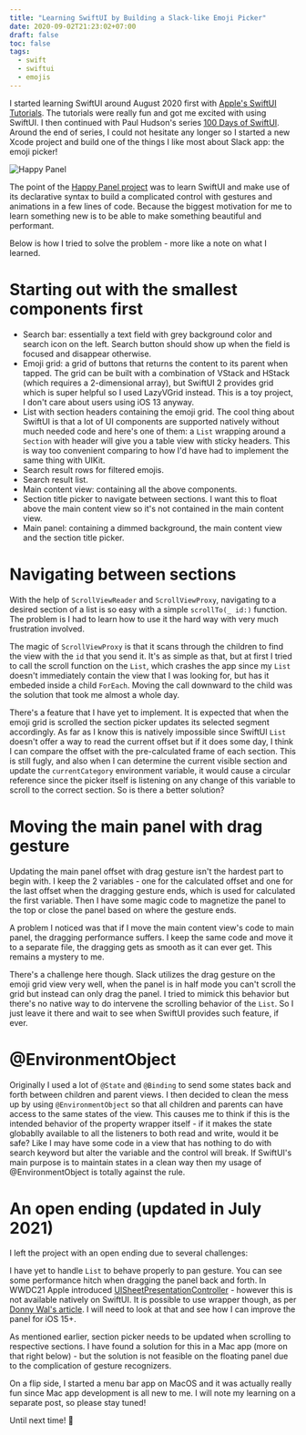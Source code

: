 ```yaml
---
title: "Learning SwiftUI by Building a Slack-like Emoji Picker"
date: 2020-09-02T21:23:02+07:00
draft: false
toc: false
tags:
  - swift
  - swiftui
  - emojis
---
```


I started learning SwiftUI around August 2020 first with [Apple's SwiftUI Tutorials](https://developer.apple.com/tutorials/SwiftUI). The tutorials were really fun and got me excited with using SwiftUI. I then continued with Paul Hudson's series [100 Days of SwiftUI](https://www.hackingwithswift.com/100/swiftui). Around the end of series, I could not hesitate any longer so I started a new Xcode project and build one of the things I like most about Slack app: the emoji picker!

![Happy Panel](https://github.com/itsmeichigo/HappyPanel/blob/master/screenshot.png?raw=true)

The point of the [Happy Panel project](https://github.com/itsmeichigo/HappyPanel) was to learn SwiftUI and make use of its declarative syntax to build a complicated control with gestures and animations in a few lines of code. Because the biggest motivation for me to learn something new is to be able to make something beautiful and performant.

Below is how I tried to solve the problem - more like a note on what I learned.

# Starting out with the smallest components first

* Search bar: essentially a text field with grey background color and search icon on the left. Search button should show up when the field is focused and disappear otherwise.
* Emoji grid: a grid of buttons that returns the content to its parent when tapped. The grid can be built with a combination of VStack and HStack (which requires a 2-dimensional array), but SwiftUI 2 provides grid which is super helpful so I used LazyVGrid instead. This is a toy project, I don't care about users using iOS 13 anyway.
* List with section headers containing the emoji grid. The cool thing about SwiftUI is that a lot of UI components are supported natively without much needed code and here's one of them: a `List` wrapping around a `Section` with header will give you a table view with sticky headers. This is way too convenient comparing to how I'd have had to implement the same thing with UIKit.
* Search result rows for filtered emojis.
* Search result list.
* Main content view: containing all the above components.
* Section title picker to navigate between sections. I want this to float above the main content view so it's not contained in the main content view.
* Main panel: containing a dimmed background, the main content view and the section title picker.

# Navigating between sections

With the help of `ScrollViewReader` and `ScrollViewProxy`, navigating to a desired section of a list is so easy with a simple `scrollTo(_ id:)` function. The problem is I had to learn how to use it the hard way with very much frustration involved. 

The magic of `ScrollViewProxy` is that it scans through the children to find the view with the `id` that you send it. It's as simple as that, but at first I tried to call the scroll function on the `List`, which crashes the app since my `List` doesn't immediately contain the view that I was looking for, but has it embeded inside a child `ForEach`. Moving the call downward to the child was the solution that took me almost a whole day. 

There's a feature that I have yet to implement. It is expected that when the emoji grid is scrolled the section picker updates its selected segment accordingly. As far as I know this is natively impossible since SwiftUI `List` doesn't offer a way to read the current offset but if it does some day, I think I can compare the offset with the pre-calculated frame of each section. This is still fugly, and also when I can determine the current visible section and update the `currentCategory` environment variable, it would cause a circular reference since the picker itself is listening on any change of this variable to scroll to the correct section. So is there a better solution?

# Moving the main panel with drag gesture

Updating the main panel offset with drag gesture isn't the hardest part to begin with. I keep the 2 variables - one for the calculated offset and one for the last offset when the dragging gesture ends, which is used for calculated the first variable. Then I have some magic code to magnetize the panel to the top or close the panel based on where the gesture ends.

A problem I noticed was that if I move the main content view's code to main panel, the dragging performance suffers. I keep the same code and move it to a separate file, the dragging gets as smooth as it can ever get. This remains a mystery to me.

There's a challenge here though. Slack utilizes the drag gesture on the emoji grid view very well, when the panel is in half mode you can't scroll the grid but instead can only drag the panel. I tried to mimick this behavior but there's no native way to do intervene the scrolling behavior of the `List`. So I just leave it there and wait to see when SwiftUI provides such feature, if ever.

# @EnvironmentObject

Originally I used a lot of `@State` and `@Binding` to send some states back and forth between children and parent views. I then decided to clean the mess up by using `@EnvironmentObject` so that all children and parents can have access to the same states of the view. This causes me to think if this is the intended behavior of the property wrapper itself - if it makes the state globablly available to all the listeners to both read and write, would it be safe? Like I may have some code in a view that has nothing to do with search keyword but alter the variable and the control will break. If SwiftUI's main purpose is to maintain states in a clean way then my usage of @EnvironmentObject is totally against the rule.

# An open ending (updated in July 2021)

I left the project with an open ending due to several challenges:

I have yet to handle `List` to behave properly to pan gesture. You can see some performance hitch when dragging the panel back and forth. In WWDC21 Apple introduced [UISheetPresentationController](https://developer.apple.com/documentation/uikit/uisheetpresentationcontroller) - however this is not available natively on SwiftUI. It is possible to use wrapper though, as per [Donny Wal's article](https://www.donnywals.com/using-uisheetpresentationcontroller-in-swiftui/). I will need to look at that and see how I can improve the panel for iOS 15+.

As mentioned earlier, section picker needs to be updated when scrolling to respective sections. I have found a solution for this in a Mac app (more on that right below) - but the solution is not feasible on the floating panel due to the complication of gesture recognizers.

On a flip side, I started a menu bar app on MacOS and it was actually really fun since Mac app development is all new to me. I will note my learning on a separate post, so please stay tuned!

Until next time! 👋
